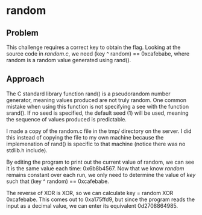 # random

## Problem

This challenge requires a correct key to obtain the flag. Looking at the source code in *random.c*, we need (key ^ random) == 0xcafebabe, where random is a random value generated using rand().

## Approach

The C standard library function rand() is a pseudorandom number generator, meaning values produced are not truly random. One common mistake when using this function is not specifying a see with the function srand(). If no seed is specified, the default seed (1) will be used, meaning the sequence of values produced is predictable.

I made a copy of the random.c file in the tmp/ directory on the server. I did this instead of copying the file to my own machine because the implemenation of rand() is specific to that machine (notice there was no stdlib.h include).

By editing the program to print out the current value of random, we can see it is the same value each time: 0x6b8b4567. Now that we know *random* remains constant over each run, we only need to determine the value of *key* such that (key ^ random) == 0xcafebabe.

The reverse of XOR is XOR, so we can calculate key = random XOR 0xcafebabe. This comes out to 0xa175ffd9, but since the program reads the input as a decimal value, we can enter its equivalent 0d2708864985.
